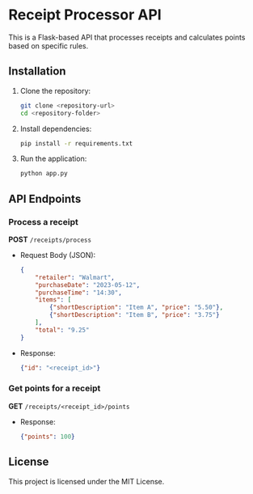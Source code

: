 # Receipt Processor API

This is a Flask-based API that processes receipts and calculates points based on specific rules.

## Installation
1. Clone the repository:
   ```sh
   git clone <repository-url>
   cd <repository-folder>
   ```
2. Install dependencies:
   ```sh
   pip install -r requirements.txt
   ```
3. Run the application:
   ```sh
   python app.py
   ```

## API Endpoints
### Process a receipt
**POST** `/receipts/process`
- Request Body (JSON):
  ```json
  {
      "retailer": "Walmart",
      "purchaseDate": "2023-05-12",
      "purchaseTime": "14:30",
      "items": [
          {"shortDescription": "Item A", "price": "5.50"},
          {"shortDescription": "Item B", "price": "3.75"}
      ],
      "total": "9.25"
  }
  ```
- Response:
  ```json
  {"id": "<receipt_id>"}
  ```

### Get points for a receipt
**GET** `/receipts/<receipt_id>/points`
- Response:
  ```json
  {"points": 100}
  ```

## License
This project is licensed under the MIT License.

